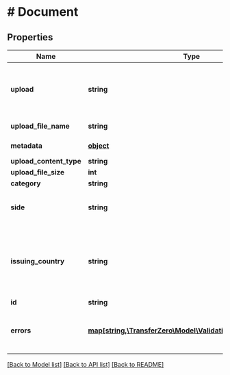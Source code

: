 # # Document

## Properties

Name | Type | Description | Notes
------------ | ------------- | ------------- | -------------
**upload** | **string** | Base64 encoded data uri of an image/pdf file or a fully qualified url | 
**upload_file_name** | **string** | Name of the upload | 
**metadata** | [**object**](.md) | Metadata of document | [optional] 
**upload_content_type** | **string** |  | [optional] 
**upload_file_size** | **int** |  | [optional] 
**category** | **string** | uncategorised | [optional] 
**side** | **string** | The side of the KYC ID. One of &#39;front&#39; or &#39;back&#39; | [optional] 
**issuing_country** | **string** | Issuing country of ID in 2-character alpha ISO 3166-2 country format | [optional] 
**id** | **string** |  | [optional] 
**errors** | [**map[string,\TransferZero\Model\ValidationErrorDescription[]]**](array.md) | The fields that have some problems and don&#39;t pass validation | [optional] 

[[Back to Model list]](../../README.md#documentation-for-models) [[Back to API list]](../../README.md#documentation-for-api-endpoints) [[Back to README]](../../README.md)



